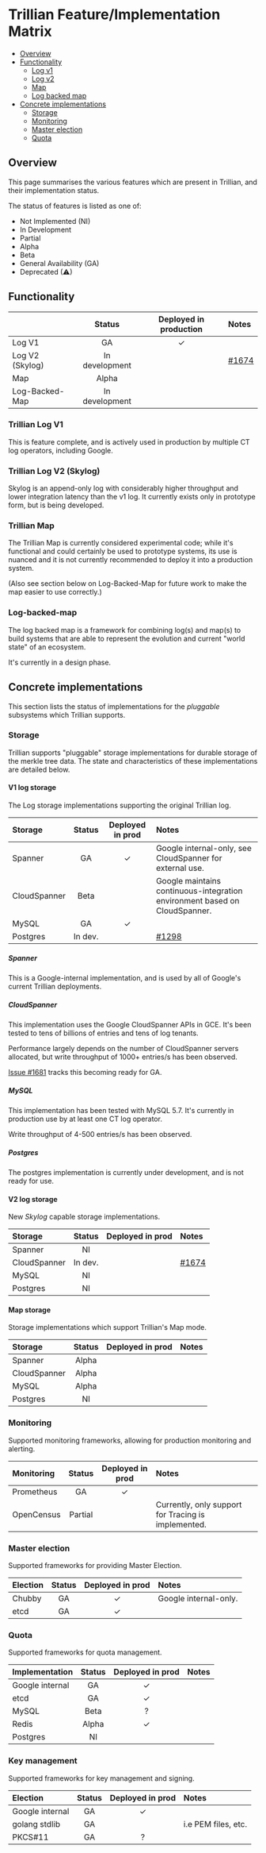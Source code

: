 # Trillian Feature/Implementation Matrix

 - [Overview](#overview)
 - [Functionality](#functionality)
   - [Log v1](#trillian-log-v1)
   - [Log v2](#trillian-log-v2-skylog)
   - [Map](#trillian-map)
   - [Log backed map](#log-backed-map)
 - [Concrete implementations](#concrete-implementations)
   - [Storage](#storage)
   - [Monitoring](#monitoring)
   - [Master election](#master-election)
   - [Quota](#quota)


## Overview

This page summarises the various features which are present in Trillian, and
their implementation status.

The status of features is listed as one of:
  * Not Implemented (NI)
  * In Development
  * Partial
  * Alpha
  * Beta
  * General Availability (GA)
  * Deprecated (⚠)


## Functionality

|                     |  Status            | Deployed in production    | Notes                                                   |
|:---                  |   :---:           | :---:                      |:---                                                     |
| Log V1               |   GA              | ✓                         |                                                         |
| Log V2 (Skylog)     |   In development  |                           | [#1674](https://github.com/google/trillian/issues/1674) |
| Map                 |   Alpha            |                           |                                                         |
| Log-Backed-Map      |   In development  |                           |                                                         |

### Trillian Log V1

This is feature complete, and is actively used in production by multiple CT log operators, including Google.

### Trillian Log V2 (Skylog)

Skylog is an append-only log with considerably higher throughput and lower integration latency than the v1 log.
It currently exists only in prototype form, but is being developed.

### Trillian Map

The Trillian Map is currently considered experimental code; while it's functional
and could certainly be used to prototype systems, its use is nuanced and it is
not currently recommended to deploy it into a production system.

(Also see section below on Log-Backed-Map for future work to make the map
easier to use correctly.)

### Log-backed-map

The log backed map is a framework for combining log(s) and map(s) to build
systems that are able to represent the evolution and current "world state"
of an ecosystem.

It's currently in a design phase.


## Concrete implementations

This section lists the status of implementations for the _pluggable_ subsystems which Trillian supports.

### Storage

Trillian supports "pluggable" storage implementations for durable storage of the merkle tree data.
The state and characteristics of these implementations are detailed below.

#### V1 log storage

The Log storage implementations supporting the original Trillian log.


| Storage          | Status  | Deployed in prod    | Notes                                                                       |
|:---              | :---:   | :---:                |:---                                                                         |
| Spanner          | GA      | ✓                   | Google internal-only, see CloudSpanner for external use.                    |
| CloudSpanner    | Beta     |                     | Google maintains continuous-integration environment based on CloudSpanner.  |
| MySQL            | GA      | ✓                   |                                                                             |
| Postgres        | In dev. |                     | [#1298](https://github.com/google/trillian/issues/1298)                     |

##### Spanner
This is a Google-internal implementation, and is used by all of Google's current Trillian deployments.

##### CloudSpanner
This implementation uses the Google CloudSpanner APIs in GCE.
It's been tested to tens of billions of entries and tens of log tenants.

Performance largely depends on the number of CloudSpanner servers allocated,
but write throughput of 1000+ entries/s has been observed.

[Issue #1681](https://github.com/google/trillian/issues/1681) tracks this becoming ready for GA.

##### MySQL
This implementation has been tested with MySQL 5.7.
It's currently in production use by at least one CT log operator.

Write throughput of 4-500 entries/s has been observed.

##### Postgres
The postgres implementation is currently under development, and is not ready for use.



#### V2 log storage

New _Skylog_ capable storage implementations.

| Storage          | Status  | Deployed in prod    | Notes                                                                       |
|:---              | :---:   | :---:               |:---                                                                         |
| Spanner          | NI      |                     |                                                                             |
| CloudSpanner     | In dev. |                     | [#1674](https://github.com/google/trillian/issues/1674)                     |
| MySQL            | NI      |                     |                                                                             |
| Postgres         | NI      |                     |                                                                             |


#### Map storage

Storage implementations which support Trillian's Map mode.

| Storage          | Status  | Deployed in prod    | Notes                                                                       |
|:---              | :---:   | :---:               |:---                                                                         |
| Spanner          | Alpha   |                     |                                                                             |
| CloudSpanner     | Alpha   |                     |                                                                             |
| MySQL            | Alpha   |                     |                                                                             |
| Postgres         | NI      |                     |                                                                             |


### Monitoring

Supported monitoring frameworks, allowing for production monitoring and alerting.

| Monitoring      | Status  | Deployed in prod    | Notes                                                                       |
|:---             | :---:   | :---:               |:---                                                                         |
| Prometheus      | GA      | ✓                   |                                                                             |
| OpenCensus      | Partial |                     | Currently, only support for Tracing is implemented.                         |


### Master election

Supported frameworks for providing Master Election.

| Election        | Status  | Deployed in prod    | Notes                                                                       |
|:---             | :---:   | :---:               |:---                                                                         |
| Chubby          | GA      | ✓                   | Google internal-only.                                                       |
| etcd            | GA      | ✓                   |                                                                             |

### Quota

Supported frameworks for quota management.

| Implementation  | Status  | Deployed in prod    | Notes                                                                       |
|:---             | :---:   | :---:               |:---                                                                         |
| Google internal | GA      | ✓                   |                                                                             |
| etcd            | GA      | ✓                   |                                                                             |
| MySQL           | Beta    | ?                   |                                                                             |
| Redis           | Alpha   | ✓                   |                                                                             |
| Postgres        | NI      |                     |                                                                             |

### Key management

Supported frameworks for key management and signing.

| Election        | Status  | Deployed in prod    | Notes                                                                       |
|:---             | :---:   | :---:               |:---                                                                         |
| Google internal | GA      | ✓                   |                                                                             |
| golang stdlib   | GA      |                     | i.e PEM files, etc.                                                         |
| PKCS#11         | GA      | ?                   |                                                                             |
